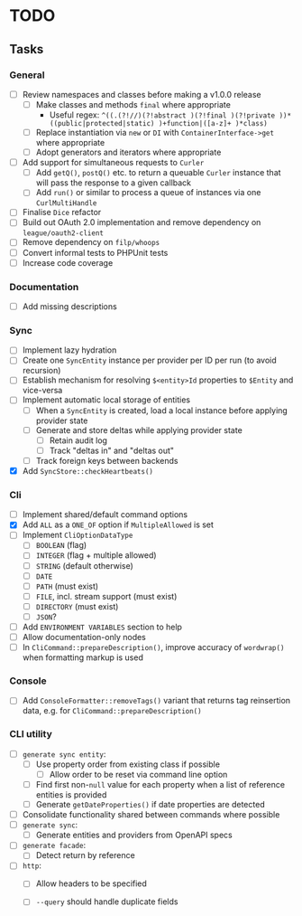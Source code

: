 # TODO

## Tasks

### General
- [ ] Review namespaces and classes before making a v1.0.0 release
  - [ ] Make classes and methods `final` where appropriate
    - Useful regex: `^((.(?!//)(?!abstract )(?!final )(?!private ))*((public|protected|static) )+function|([a-z]+ )*class)`
  - [ ] Replace instantiation via `new` or `DI` with `ContainerInterface->get` where appropriate
  - [ ] Adopt generators and iterators where appropriate
- [ ] Add support for simultaneous requests to `Curler`
  - [ ] Add `getQ()`, `postQ()` etc. to return a queuable `Curler` instance that will pass the response to a given callback
  - [ ] Add `run()` or similar to process a queue of instances via one `CurlMultiHandle`
- [ ] Finalise `Dice` refactor
- [ ] Build out OAuth 2.0 implementation and remove dependency on `league/oauth2-client`
- [ ] Remove dependency on `filp/whoops`
- [ ] Convert informal tests to PHPUnit tests
- [ ] Increase code coverage

### Documentation
- [ ] Add missing descriptions

### Sync
- [ ] Implement lazy hydration
- [ ] Create one `SyncEntity` instance per provider per ID per run (to avoid recursion)
- [ ] Establish mechanism for resolving `$<entity>Id` properties to `$Entity` and vice-versa
- [ ] Implement automatic local storage of entities
  - [ ] When a `SyncEntity` is created, load a local instance before applying provider state
  - [ ] Generate and store deltas while applying provider state
    - [ ] Retain audit log
    - [ ] Track "deltas in" and "deltas out"
  - [ ] Track foreign keys between backends
- [x] Add `SyncStore::checkHeartbeats()`

### Cli
- [ ] Implement shared/default command options
- [x] Add `ALL` as a `ONE_OF` option if `MultipleAllowed` is set
- [ ] Implement `CliOptionDataType`
  - [ ] `BOOLEAN` (flag)
  - [ ] `INTEGER` (flag + multiple allowed)
  - [ ] `STRING` (default otherwise)
  - [ ] `DATE`
  - [ ] `PATH` (must exist)
  - [ ] `FILE`, incl. stream support (must exist)
  - [ ] `DIRECTORY` (must exist)
  - [ ] `JSON`?
- [ ] Add `ENVIRONMENT VARIABLES` section to help
- [ ] Allow documentation-only nodes
- [ ] In `CliCommand::prepareDescription()`, improve accuracy of `wordwrap()` when formatting markup is used

### Console
- [ ] Add `ConsoleFormatter::removeTags()` variant that returns tag reinsertion data, e.g. for `CliCommand::prepareDescription()`

### CLI utility
- [ ] `generate sync entity`:
  - [ ] Use property order from existing class if possible
    - [ ] Allow order to be reset via command line option
  - [ ] Find first non-`null` value for each property when a list of reference entities is provided
  - [ ] Generate `getDateProperties()` if date properties are detected
- [ ] Consolidate functionality shared between commands where possible
- [ ] `generate sync`:
  - [ ] Generate entities and providers from OpenAPI specs
- [ ] `generate facade`:
  - [ ] Detect return by reference
- [ ] `http`:
  - [ ] Allow headers to be specified
  - [ ] `--query` should handle duplicate fields

